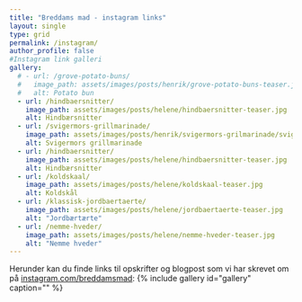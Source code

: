 ```yaml
---
title: "Breddams mad - instagram links"
layout: single
type: grid
permalink: /instagram/
author_profile: false
#Instagram link galleri
gallery:
  # - url: /grove-potato-buns/
  #   image_path: assets/images/posts/henrik/grove-potato-buns-teaser.jpg
  #   alt: Potato bun
  - url: /hindbaersnitter/
    image_path: assets/images/posts/helene/hindbaersnitter-teaser.jpg
    alt: Hindbærsnitter
  - url: /svigermors-grillmarinade/
    image_path: assets/images/posts/henrik/svigermors-grilmarinade/svigermors-grillmarinade-teaser.jpg
    alt: Svigermors grillmarinade
  - url: /hindbaersnitter/
    image_path: assets/images/posts/helene/hindbaersnitter-teaser.jpg
    alt: Hindbærsnitter
  - url: /koldskaal/
    image_path: assets/images/posts/helene/koldskaal-teaser.jpg
    alt: Koldskål
  - url: /klassisk-jordbaertaerte/
    image_path: assets/images/posts/helene/jordbaertaerte-teaser.jpg
    alt: "Jordbærtærte"
  - url: /nemme-hveder/
    image_path: assets/images/posts/helene/nemme-hveder-teaser.jpg
    alt: "Nemme hveder"
---
```

Herunder kan du finde links til opskrifter og blogpost som vi har skrevet om på [instagram.com/breddamsmad](https://instagram.com/breddamsmad): 
{% include gallery id="gallery"  caption="" %}
